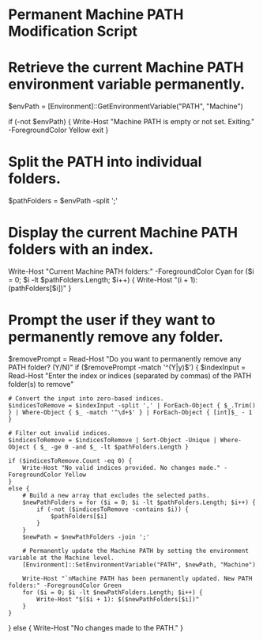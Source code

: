 # Permanent Machine PATH Modification Script

# Retrieve the current Machine PATH environment variable permanently.
$envPath = [Environment]::GetEnvironmentVariable("PATH", "Machine")

if (-not $envPath) {
    Write-Host "Machine PATH is empty or not set. Exiting." -ForegroundColor Yellow
    exit
}

# Split the PATH into individual folders.
$pathFolders = $envPath -split ';'

# Display the current Machine PATH folders with an index.
Write-Host "Current Machine PATH folders:" -ForegroundColor Cyan
for ($i = 0; $i -lt $pathFolders.Length; $i++) {
    Write-Host "$($i + 1): $($pathFolders[$i])"
}

# Prompt the user if they want to permanently remove any folder.
$removePrompt = Read-Host "Do you want to permanently remove any PATH folder? (Y/N)"
if ($removePrompt -match '^(Y|y)$') {
    $indexInput = Read-Host "Enter the index or indices (separated by commas) of the PATH folder(s) to remove"
    
    # Convert the input into zero-based indices.
    $indicesToRemove = $indexInput -split ',' | ForEach-Object { $_.Trim() } | Where-Object { $_ -match '^\d+$' } | ForEach-Object { [int]$_ - 1 }
    
    # Filter out invalid indices.
    $indicesToRemove = $indicesToRemove | Sort-Object -Unique | Where-Object { $_ -ge 0 -and $_ -lt $pathFolders.Length }
    
    if ($indicesToRemove.Count -eq 0) {
        Write-Host "No valid indices provided. No changes made." -ForegroundColor Yellow
    }
    else {
        # Build a new array that excludes the selected paths.
        $newPathFolders = for ($i = 0; $i -lt $pathFolders.Length; $i++) {
            if (-not ($indicesToRemove -contains $i)) {
                $pathFolders[$i]
            }
        }
        $newPath = $newPathFolders -join ';'
        
        # Permanently update the Machine PATH by setting the environment variable at the Machine level.
        [Environment]::SetEnvironmentVariable("PATH", $newPath, "Machine")
        
        Write-Host "`nMachine PATH has been permanently updated. New PATH folders:" -ForegroundColor Green
        for ($i = 0; $i -lt $newPathFolders.Length; $i++) {
            Write-Host "$($i + 1): $($newPathFolders[$i])"
        }
    }
}
else {
    Write-Host "No changes made to the PATH."
}
